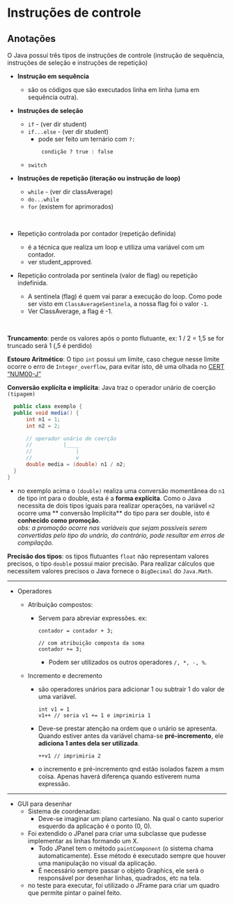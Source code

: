 # Instruções de controle

## Anotações

O Java possuí três tipos de instruções de controle (instrução de sequência, instruções de seleção e instruções de
repetição)

- **Instrução em sequência**
    - são os códigos que são executados linha em linha (uma em sequência outra).

- **Instruções de seleção**
    - `if` - (ver dir student)
    - `if...else` - (ver dir student)
        - pode ser feito um ternário com `?:`
          ```
           condição ? true : false
          ```
    - `switch`

- **Instruções de repetição (iteração ou instrução de loop)**
    - `while` - (ver dir classAverage)
    - `do...while`
    - `for` (existem for aprimorados)

<br/>

- Repetição controlada por contador (repetição definida)
    - é a técnica que realiza um loop e utiliza uma variável com um contador.
    - ver student_approved.

- Repetição controlada por sentinela (valor de flag) ou repetição indefinida.
    - A sentinela (flag) é quem vai parar a execução do loop. Como pode ser visto em `ClassAverageSentinela`, a nossa
      flag foi o valor `-1`.
    - Ver ClassAverage, a flag é -1. 

<br/>

**Truncamento**: perde os valores após o ponto flutuante, ex: 1 / 2 = 1,5 se for truncado será 1 (,5 é perdido) <br/>

**Estouro Aritmético**: O tipo `int` possui um limite, caso chegue nesse limite ocorre o erro de `Integer_overflow`,
para evitar isto, dê uma olhada
no [CERT “NUM00-J”](https://wiki.sei.cmu.edu/confluence/display/java/NUM00-J.+Detect+or+prevent+integer+overflow) <br/>

**Conversão explícita e implícita**: Java traz o operador unário de coerção `(tipagem)`

  ```Java
    public class exemplo {
    public void media() {
        int n1 = 1;
        int n2 = 2;

        // operador unário de coerção
        //          |____
        //              |
        //              v
        double media = (double) n1 / n2;
    }
}
  ```

- no exemplo acima o `(double)` realiza uma conversão momentânea do `n1` de tipo int para o double, esta é a **forma
  explícita**. Como o Java necessita de dois tipos iguais para realizar operações, na variável `n2` ocorre uma **
  conversão Implícita** do tipo para ser double, isto é **conhecido como promoção**. <br/>
  _obs: a promoção ocorre nas variáveis que sejam possíveis serem convertidas pelo tipo do unário, do contrário, pode
  resultar em erros de compilação._ <br/>
  
**Precisão dos tipos**: os tipos flutuantes `float` não representam valores precisos, o tipo `double` possui maior precisão. Para realizar 
cálculos que necessitem valores precisos o Java fornece o `BigDecimal` do `Java.Math`. <br/>
  
---

- Operadores
    - Atribuição compostos:
        - Servem para abreviar expressões. ex:
            ```
            contador = contador + 3;
          
            // com atribuição composta da soma
            contador += 3;
            ```
            - Podem ser utilizados os outros operadores `/, *, -, %`.
        
    - Incremento e decremento
        - são operadores unários para adicionar 1 ou subtrair 1 do valor de uma variável.
            ```
            int v1 = 1
            v1++ // seria v1 += 1 e imprimiria 1
            ```
        - Deve-se prestar atenção na ordem que o unário se apresenta. Quando estiver antes da 
          variável chama-se **pré-incremento**, ele **adiciona 1 antes dela ser utilizada**.
            ```
            ++v1 // imprimiria 2
            ```
        - o incremento e pré-incremento qnd estão isolados fazem a msm coisa. Apenas haverá diferença
          quando estiverem numa expressão.
          
---

- GUI para desenhar
    - Sistema de coordenadas: 
        - Deve-se imaginar um plano cartesiano. Na qual o canto superior esquerdo da aplicação é o ponto (0, 0).
    - Foi extendido o JPanel para criar uma subclasse que pudesse implementar as linhas formando um X.
      - Todo JPanel tem o método `paintComponent` (o sistema chama automaticamente). Esse método é executado sempre que 
        houver uma manipulação no visual da aplicação.
      - É necessário sempre passar o objeto Graphics, ele será o responsável por desenhar linhas, quadrados, etc na tela.
    - no teste para executar, foi utilizado o JFrame para criar um quadro que permite pintar o painel feito.

    
